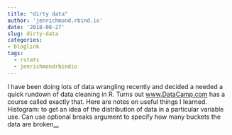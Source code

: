 ```yaml
---
title: "dirty data"
author: 'jenrichmond.rbind.io'
date: '2018-08-27'
slug: dirty-data
categories:
- bloglink
tags:
  - rstats
  - jenrichmondrbindio
---
```


I have been doing lots of data wrangling recently and decided a needed a quick rundown of data cleaning in R. Turns out www.DataCamp.com has a course called exactly that. Here are notes on useful things I learned. Histogram: to get an idea of the distribution of data in a particular variable use. Can use optional breaks argument to specify how many buckets the data are broken[... <i class="fas fa-external-link-alt"></i>](http://jenrichmond.rbind.io/post/dirty-data/)

